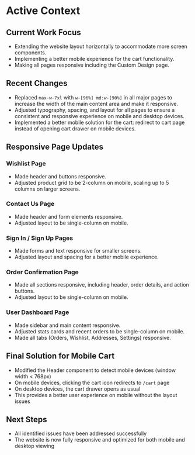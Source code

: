 # Active Context

## Current Work Focus
- Extending the website layout horizontally to accommodate more screen components.
- Implementing a better mobile experience for the cart functionality.
- Making all pages responsive including the Custom Design page.

## Recent Changes
- Replaced `max-w-7xl` with `w-[96%] md:w-[90%]` in all major pages to increase the width of the main content area and make it responsive.
- Adjusted typography, spacing, and layout for all pages to ensure a consistent and responsive experience on mobile and desktop devices.
- Implemented a better mobile solution for the cart: redirect to cart page instead of opening cart drawer on mobile devices.

## Responsive Page Updates

### Wishlist Page
- Made header and buttons responsive.
- Adjusted product grid to be 2-column on mobile, scaling up to 5 columns on larger screens.

### Contact Us Page
- Made header and form elements responsive.
- Adjusted layout to be single-column on mobile.

### Sign In / Sign Up Pages
- Made forms and text responsive for smaller screens.
- Adjusted layout and spacing for a better mobile experience.

### Order Confirmation Page
- Made all sections responsive, including header, order details, and action buttons.
- Adjusted layout to be single-column on mobile.

### User Dashboard Page
- Made sidebar and main content responsive.
- Adjusted stats cards and recent orders to be single-column on mobile.
- Made all tabs (Orders, Wishlist, Addresses, Settings) responsive.

## Final Solution for Mobile Cart
- Modified the Header component to detect mobile devices (window width < 768px)
- On mobile devices, clicking the cart icon redirects to `/cart` page
- On desktop devices, the cart drawer opens as usual
- This provides a better user experience on mobile without the layout issues

## Next Steps
- All identified issues have been addressed successfully
- The website is now fully responsive and optimized for both mobile and desktop viewing
